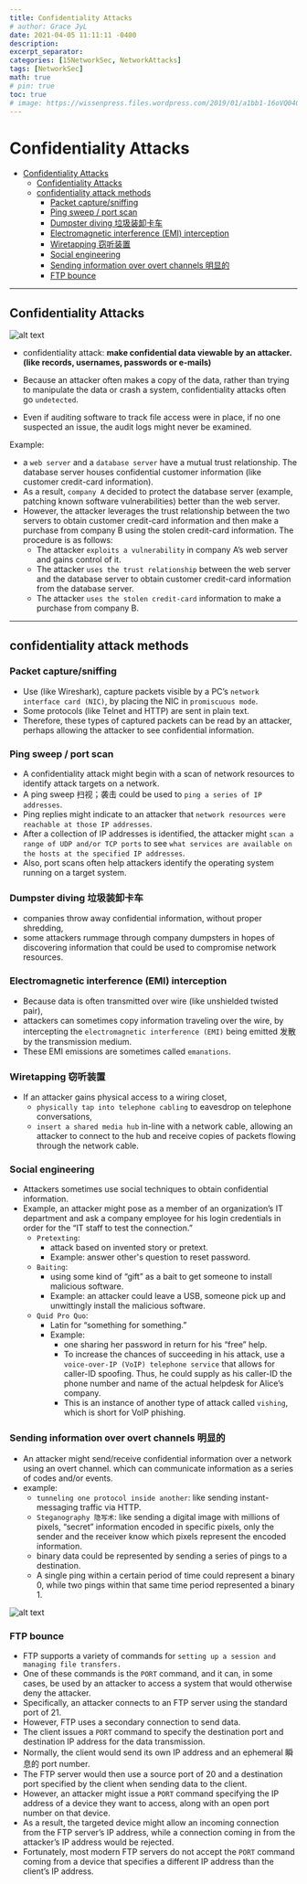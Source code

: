 ```yaml
---
title: Confidentiality Attacks
# author: Grace JyL
date: 2021-04-05 11:11:11 -0400
description:
excerpt_separator:
categories: [15NetworkSec, NetworkAttacks]
tags: [NetworkSec]
math: true
# pin: true
toc: true
# image: https://wissenpress.files.wordpress.com/2019/01/a1bb1-16oVQ0409lk5n3C2ZPMg8Rg.png
---
```


# Confidentiality Attacks

- [Confidentiality Attacks](#confidentiality-attacks)
  - [Confidentiality Attacks](#confidentiality-attacks-1)
  - [confidentiality attack methods](#confidentiality-attack-methods)
    - [Packet capture/sniffing](#packet-capturesniffing)
    - [Ping sweep / port scan](#ping-sweep--port-scan)
    - [Dumpster diving 垃圾装卸卡车](#dumpster-diving-垃圾装卸卡车)
    - [Electromagnetic interference (EMI) interception](#electromagnetic-interference-emi-interception)
    - [Wiretapping 窃听装置](#wiretapping-窃听装置)
    - [Social engineering](#social-engineering)
    - [Sending information over overt channels 明显的](#sending-information-over-overt-channels-明显的)
    - [FTP bounce](#ftp-bounce)

---

## Confidentiality Attacks

![alt text](./images/me460uuk94.png)

- confidentiality attack: **make confidential data viewable by an attacker. (like records, usernames, passwords or e-mails)**

- Because an attacker often makes a copy of the data, rather than trying to manipulate  the data or crash a system, confidentiality attacks often go `undetected`.

- Even if auditing software to track file access were in place, if no one suspected an issue, the audit logs might never be examined.

Example:
- a `web server` and a `database server` have a mutual trust relationship. The database server houses confidential customer information (like customer credit-card information).
- As a result, `company A` decided to protect the database server (example, patching known software vulnerabilities) better than the web server.
- However, the attacker leverages the trust relationship between the two servers to obtain customer credit-card information and then make a purchase from company B using the stolen credit-card information. The procedure is as follows:
  - The attacker `exploits a vulnerability` in company A’s web server and gains control of it.
  - The attacker `uses the trust relationship` between the web server and the database server to obtain customer credit-card information from the database server.
  - The attacker `uses the stolen credit-card` information to make a purchase from company B.

---

## confidentiality attack methods

### Packet capture/sniffing
- Use (like Wireshark), capture packets visible by a PC’s `network interface card (NIC)`, by placing the NIC in `promiscuous mode`.
- Some protocols (like Telnet and HTTP) are sent in plain text.
- Therefore, these types of captured packets can be read by an attacker, perhaps allowing the attacker to see confidential information.

### Ping sweep / port scan
- A confidentiality attack might begin with a scan of network resources to identify attack targets on a network.
- A ping sweep 扫视；袭击 could be used to `ping a series of IP addresses`.
- Ping replies might indicate to an attacker that `network resources were reachable at those IP addresses`.
- After a collection of IP addresses is identified, the attacker might `scan a range of UDP and/or TCP ports` to see `what services are available on the hosts at the specified IP addresses`.
- Also, port scans often help attackers identify the operating system running on a target system.

### Dumpster diving 垃圾装卸卡车
- companies throw away confidential information, without proper shredding,
- some attackers rummage through company dumpsters in hopes of discovering information that could be used to compromise network resources.

### Electromagnetic interference (EMI) interception
- Because data is often transmitted over wire (like unshielded twisted pair),
- attackers can sometimes copy information traveling over the wire, by intercepting the `electromagnetic interference (EMI)` being emitted 发散 by the transmission medium.
- These EMI emissions are sometimes called `emanations`.

### Wiretapping 窃听装置
- If an attacker gains physical access to a wiring closet,
  - `physically tap into telephone cabling` to eavesdrop on telephone conversations,
  - `insert a shared media hub` in-line with a network cable, allowing an attacker to connect to the hub and receive copies of packets flowing through the network cable.

### Social engineering
- Attackers sometimes use social techniques to obtain confidential information.
- Example, an attacker might pose as a member of an organization’s IT department and ask a company employee for his login credentials in order for the “IT staff to test the connection.”
  - `Pretexting`:
    - attack based on invented story or pretext.
    - Example: answer other's question to reset password.
  - `Baiting`:
    - using some kind of “gift” as a bait to get someone to install malicious software.
    - Example: an attacker could leave a USB, someone pick up and unwittingly install the malicious software.
  - `Quid Pro Quo`:
    - Latin for “something for something.”
    - Example:
      - one sharing her password in return for his “free” help.
      - To increase the chances of succeeding in his attack, use a `voice-over-IP (VoIP) telephone service` that allows for caller-ID spoofing. Thus, he could supply as his caller-ID the phone number and name of the actual helpdesk for Alice’s company.
      - This is an instance of another type of attack called `vishing`, which is short for VoIP phishing.

### Sending information over overt channels 明显的
- An attacker might send/receive confidential information over a network using an overt channel. which can communicate information as a series of codes and/or events.
- example:
  - `tunneling one protocol inside another`: like sending instant-messaging traffic via HTTP.
  - `Steganography 隐写术`: like sending a digital image with millions of pixels, “secret” information encoded in specific pixels, only the sender and the receiver know which pixels represent the encoded information.
  - binary data could be represented by sending a series of pings to a destination.
  - A single ping within a certain period of time could represent a binary 0, while two pings within that same time period represented a binary 1.

![alt text](./images/me460uum89.png)

### FTP bounce
- FTP supports a variety of commands for `setting up a session and managing file transfers. `
- One of these commands is the `PORT` command, and it can, in some cases, be used by an attacker to access a system that would otherwise deny the attacker.
- Specifically, an attacker connects to an FTP server using the standard port of 21.
- However, FTP uses a secondary connection to send data.
- The client issues a `PORT` command to specify the destination port and destination IP address for the data transmission.
- Normally, the client would send its own IP address and an ephemeral 瞬息的 port number.
- The FTP server would then use a source port of 20 and a destination port specified by the client when sending data to the client.
- However, an attacker might issue a `PORT` command specifying the IP address of a device they want to access, along with an open port number on that device.
- As a result, the targeted device might allow an incoming connection from the FTP server’s IP address, while a connection coming in from the attacker’s IP address would be rejected.
- Fortunately, most modern FTP servers do not accept the `PORT` command coming from a device that specifies a different IP address than the client’s IP address.
